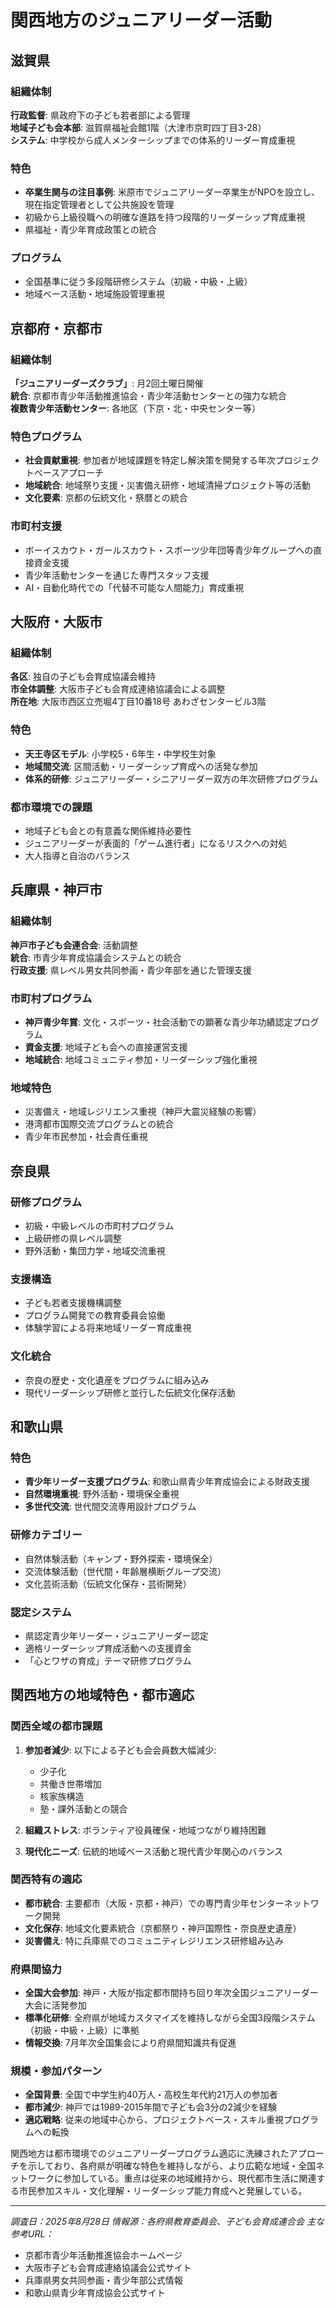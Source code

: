 # 関西地方のジュニアリーダー活動

## 滋賀県

### 組織体制
**行政監督**: 県政府下の子ども若者部による管理  
**地域子ども会本部**: 滋賀県福祉会館1階（大津市京町四丁目3-28）  
**システム**: 中学校から成人メンターシップまでの体系的リーダー育成重視

### 特色
- **卒業生関与の注目事例**: 米原市でジュニアリーダー卒業生がNPOを設立し、現在指定管理者として公共施設を管理
- 初級から上級役職への明確な進路を持つ段階的リーダーシップ育成重視
- 県福祉・青少年育成政策との統合

### プログラム
- 全国基準に従う多段階研修システム（初級・中級・上級）
- 地域ベース活動・地域施設管理重視

## 京都府・京都市

### 組織体制
**「ジュニアリーダーズクラブ」**: 月2回土曜日開催  
**統合**: 京都市青少年活動推進協会・青少年活動センターとの強力な統合  
**複数青少年活動センター**: 各地区（下京・北・中央センター等）

### 特色プログラム
- **社会貢献重視**: 参加者が地域課題を特定し解決策を開発する年次プロジェクトベースアプローチ
- **地域統合**: 地域祭り支援・災害備え研修・地域清掃プロジェクト等の活動
- **文化要素**: 京都の伝統文化・祭暦との統合

### 市町村支援
- ボーイスカウト・ガールスカウト・スポーツ少年団等青少年グループへの直接資金支援
- 青少年活動センターを通じた専門スタッフ支援
- AI・自動化時代での「代替不可能な人間能力」育成重視

## 大阪府・大阪市

### 組織体制
**各区**: 独自の子ども会育成協議会維持  
**市全体調整**: 大阪市子ども会育成連絡協議会による調整  
**所在地**: 大阪市西区立売堀4丁目10番18号 あわざセンタービル3階

### 特色
- **天王寺区モデル**: 小学校5・6年生・中学校生対象
- **地域間交流**: 区間活動・リーダーシップ育成への活発な参加
- **体系的研修**: ジュニアリーダー・シニアリーダー双方の年次研修プログラム

### 都市環境での課題
- 地域子ども会との有意義な関係維持必要性
- ジュニアリーダーが表面的「ゲーム進行者」になるリスクへの対処
- 大人指導と自治のバランス

## 兵庫県・神戸市

### 組織体制
**神戸市子ども会連合会**: 活動調整  
**統合**: 市青少年育成協議会システムとの統合  
**行政支援**: 県レベル男女共同参画・青少年部を通じた管理支援

### 市町村プログラム
- **神戸青少年賞**: 文化・スポーツ・社会活動での顕著な青少年功績認定プログラム
- **資金支援**: 地域子ども会への直接運営支援
- **地域統合**: 地域コミュニティ参加・リーダーシップ強化重視

### 地域特色
- 災害備え・地域レジリエンス重視（神戸大震災経験の影響）
- 港湾都市国際交流プログラムとの統合
- 青少年市民参加・社会責任重視

## 奈良県

### 研修プログラム
- 初級・中級レベルの市町村プログラム
- 上級研修の県レベル調整
- 野外活動・集団力学・地域交流重視

### 支援構造
- 子ども若者支援機構調整
- プログラム開発での教育委員会協働
- 体験学習による将来地域リーダー育成重視

### 文化統合
- 奈良の歴史・文化遺産をプログラムに組み込み
- 現代リーダーシップ研修と並行した伝統文化保存活動

## 和歌山県

### 特色
- **青少年リーダー支援プログラム**: 和歌山県青少年育成協会による財政支援
- **自然環境重視**: 野外活動・環境保全重視
- **多世代交流**: 世代間交流専用設計プログラム

### 研修カテゴリー
- 自然体験活動（キャンプ・野外探索・環境保全）
- 交流体験活動（世代間・年齢層横断グループ交流）
- 文化芸術活動（伝統文化保存・芸術開発）

### 認定システム
- 県認定青少年リーダー・ジュニアリーダー認定
- 適格リーダーシップ育成活動への支援資金
- 「心とワザの育成」テーマ研修プログラム

## 関西地方の地域特色・都市適応

### 関西全域の都市課題
1. **参加者減少**: 以下による子ども会会員数大幅減少:
   - 少子化
   - 共働き世帯増加
   - 核家族構造
   - 塾・課外活動との競合

2. **組織ストレス**: ボランティア役員確保・地域つながり維持困難

3. **現代化ニーズ**: 伝統的地域ベース活動と現代青少年関心のバランス

### 関西特有の適応
- **都市統合**: 主要都市（大阪・京都・神戸）での専門青少年センターネットワーク開発
- **文化保存**: 地域文化要素統合（京都祭り・神戸国際性・奈良歴史遺産）
- **災害備え**: 特に兵庫県でのコミュニティレジリエンス研修組み込み

### 府県間協力
- **全国大会参加**: 神戸・大阪が指定都市間持ち回り年次全国ジュニアリーダー大会に活発参加
- **標準化研修**: 全府県が地域カスタマイズを維持しながら全国3段階システム（初級・中級・上級）に準拠
- **情報交換**: 7月年次全国集会により府県間知識共有促進

### 規模・参加パターン
- **全国背景**: 全国で中学生約40万人・高校生年代約21万人の参加者
- **都市減少**: 神戸では1989-2015年間で子ども会3分の2減少を経験
- **適応戦略**: 従来の地域中心から、プロジェクトベース・スキル重視プログラムへの転換

関西地方は都市環境でのジュニアリーダープログラム適応に洗練されたアプローチを示しており、各府県が明確な特色を維持しながら、より広範な地域・全国ネットワークに参加している。重点は従来の地域維持から、現代都市生活に関連する市民参加スキル・文化理解・リーダーシップ能力育成へと発展している。

---
*調査日：2025年8月28日*
*情報源：各府県教育委員会、子ども会育成連合会*
*主な参考URL：*
- 京都市青少年活動推進協会ホームページ
- 大阪市子ども会育成連絡協議会公式サイト
- 兵庫県男女共同参画・青少年部公式情報
- 和歌山県青少年育成協会公式サイト